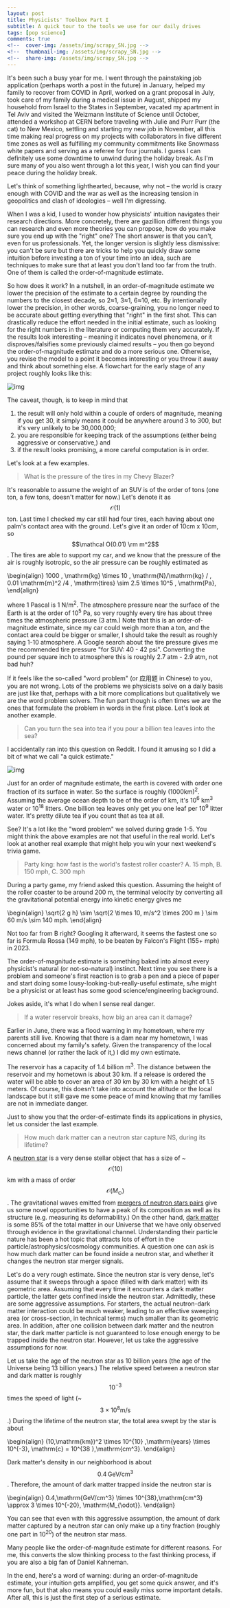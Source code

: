 ```yaml
---
layout: post
title: Physicists' Toolbox Part I
subtitle: A quick tour to the tools we use for our daily drives
tags: [pop science]
comments: true
<!--  cover-img: /assets/img/scrapy_SN.jpg -->
<!--  thumbnail-img: /assets/img/scrapy_SN.jpg -->
<!--  share-img: /assets/img/scrapy_SN.jpg -->
---
```


It's been such a busy year for me. I went through the painstaking job application (perhaps worth a post in the future) in January, helped my family to recover from COVID in April, worked on a grant proposal in July, took care of my family during a medical issue in August, shipped my household from Israel to the States in September, vacated my apartment in Tel Aviv and visited the Weizmann Institute of Science until October, attended a workshop at CERN before traveling with Julie and Purr Purr (the cat) to New Mexico, settling and starting my new job in November, all this time making real progress on my projects with collaborators in five different time zones as well as fulfilling my community commitments like Snowmass white papers and serving as a referee for four journals. I guess I can definitely use some downtime to unwind during the holiday break. As I'm sure many of you also went through a lot this year, I wish you can find your peace during the holiday break.

Let's think of something lighthearted, because, why not &#x2013; the world is crazy enough with COVID and the war as well as the increasing tension in geopolitics and clash of ideologies &#x2013; well I'm digressing.

When I was a kid, I used to wonder how physicists' intuition navigates their research directions. More concretely, there are gazillion different things you can research and even more theories you can propose, how do you make sure you end up with the "right" one? The short answer is that you can't, even for us professionals. Yet, the longer version is slightly less dismissive: you can't be sure but there are tricks to help you quickly draw some intuition before investing a ton of your time into an idea, such are techniques to make sure that at least you don't land too far from the truth. One of them is called the order-of-magnitude estimate. 

So how does it work? In a nutshell, in an order-of-magnitude estimate we lower the precision of the estimate to a certain degree by rounding the numbers to the closest decade, so 2&asymp;1, 3&asymp;1, 6&asymp;10, etc. By intentionally lower the precision, in other words, coarse-graining, you no longer need to be accurate about getting everything that "right" in the first shot. This can drastically reduce the effort needed in the initial estimate, such as looking for the right numbers in the literature or computing them very accurately. If the results look interesting &#x2013; meaning it indicates novel phenomena, or it disproves/falsifies some previously claimed results &#x2013; you then go beyond the order-of-magnitude estimate and do a more serious one. Otherwise, you revise the model to a point it becomes interesting or you throw it away and think about something else. A flowchart for the early stage of any project roughly looks like this:

![img](../assets/img/flowchart.png)

The caveat, though, is to keep in mind that

1.  the result will only hold within a couple of orders of magnitude, meaning if you get 30, it simply means it could be anywhere around 3 to 300, but it's very unlikely to be 30,000,000;
2.  you are responsible for keeping track of the assumptions (either being aggressive or conservative,) and
3.  if the result looks promising, a more careful computation is in order.

Let's look at a few examples.

> What is the pressure of the tires in my Chevy Blazer?

It's reasonable to assume the weight of an SUV is of the order of tons (one ton, a few tons, doesn't matter for now.) Let's denote it as $$\mathcal O(1)$$ ton. Last time I checked my car still had four tires, each having about one palm's contact area with the ground. Let's give it an order of 10cm x 10cm, so $$\mathcal O(0.01) \rm m^2$$. The tires are able to support my car, and we know that the pressure of the air is roughly isotropic, so the air pressure can be roughly estimated as

\begin{align}
1000 \, \mathrm{kg} \times 10 \, \mathrm{N}/\mathrm{kg}  / \, 0.01 \mathrm{m}^2 /4 \, \mathrm{tires}
\sim 2.5 \times 10^5 \, \mathrm{Pa},
\end{align}

where 1 Pascal is 1 N/m<sup>2</sup>. The atmosphere pressure near the surface of the Earth is at the order of 10<sup>5</sup> Pa, so very roughly every tire has about three times the atmospheric pressure (3 atm.) Note that this is an order-of-magnitude estimate, since my car could weigh more than a ton, and the contact area could be bigger or smaller, I should take the result as roughly saying 1-10 atmosphere. A Google search about the tire pressure gives me the recommended tire pressure "for SUV: 40 - 42 psi". Converting the pound per square inch to atmosphere this is roughly 2.7 atm - 2.9 atm, not bad huh? 

If it feels like the so-called "word problem" (or 应用题 in Chinese) to you, you are not wrong. Lots of the problems we physicists solve on a daily basis are just like that, perhaps with a bit more complications but qualitatively we are the word problem solvers. The fun part though is often times we are the ones that formulate the problem in words in the first place. Let's look at another example. 

> Can you turn the sea into tea if you pour a billion tea leaves into the sea?

I accidentally ran into this question on Reddit. I found it amusing so I did a bit of what we call "a quick estimate."

![img](../assets/img/physics-tools-tea-leaves.png)

Just for an order of magnitude estimate, the earth is covered with order one fraction of its surface in water. So the surface is roughly (1000km)<sup>2</sup>. Assuming the average ocean depth to be of the order of km, it's 10<sup>6</sup> km<sup>3</sup> water or 10<sup>18</sup> litters. One billion tea leaves only get you one leaf per 10<sup>9</sup> litter water. It's pretty dilute tea if you count that as tea at all.

See? It's a lot like the "word problem" we solved during grade 1-5. You might think the above examples are not that useful in the real world. Let's look at another real example that might help you win your next weekend's trivia game.

> Party king: how fast is the world's fastest roller coaster? A. 15 mph, B. 150 mph, C. 300 mph

During a party game, my friend asked this question. Assuming the height of the roller coaster to be around 200 m, the terminal velocity by converting all the gravitational potential energy into kinetic energy gives me

\begin{align}
\sqrt{2 g h} \sim \sqrt{2 \times 10\, m/s^2 \times 200 m } \sim 60 m/s \sim 140 mph.
\end{align}

Not too far from B right? Googling it afterward, it seems the fastest one so far is Formula Rossa (149 mph), to be beaten by Falcon's Flight (155+ mph) in 2023. 

The order-of-magnitude estimate is something baked into almost every physicist's natural (or not-so-natural) instinct. Next time you see there is a problem and someone's first reaction is to grab a pen and a piece of paper and start doing some lousy-looking-but-really-useful estimate, s/he might be a physicist or at least has some good science/engineering background.

Jokes aside, it's what I do when I sense real danger. 

> If a water reservoir breaks, how big an area can it damage? 

Earlier in June, there was a flood warning in my hometown, where my parents still live. Knowing that there is a dam near my hometown, I was concerned about my family's safety. Given the transparency of the local news channel (or rather the lack of it,) I did my own estimate.

The reservoir has a capacity of 1.4 billion m<sup>3</sup>. The distance between the reservoir and my hometown is about 30 km. If a release is ordered the water will be able to cover an area of 30 km by 30 km with a height of 1.5 meters. Of course, this doesn't take into account the altitude or the local landscape but it still gave me some peace of mind knowing that my families are not in immediate danger.

Just to show you that the order-of-estimate finds its applications in physics, let us consider the last example. 

> How much dark matter can a neutron star capture NS, during its lifetime? 

A [neutron star](https://en.wikipedia.org/wiki/Neutron_star) is a very dense stellar object that has a size of ~$$\mathcal{O}(10)$$km with a mass of order $$\mathcal{O}(M_\odot)$$. The gravitational waves emitted from [mergers of neutron stars pairs](https://en.wikipedia.org/wiki/Neutron_star_merger) give us some novel opportunities to have a peak of its composition as well as its structure (e.g. measuring its deformability.)
On the other hand, [dark matter](https://en.wikipedia.org/wiki/Dark_matter) is some 85% of the total matter in our Universe that we have only observed through evidence in the gravitational channel. Understanding their particle nature has been a hot topic that attracts lots of effort in the particle/astrophysics/cosmology communities. A question one can ask is how much dark matter can be found inside a neutron star, and whether it changes the neutron star merger signals.

Let's do a very rough estimate. Since the neutron star is very dense, let's assume that it sweeps through a space (filled with dark matter) with its geometric area. Assuming that every time it encounters a dark matter particle, the latter gets confined inside the neutron star. Admittedly, these are some aggressive assumptions. For starters, the actual neutron-dark matter interaction could be much weaker, leading to an effective sweeping area (or cross-section, in technical terms) much smaller than its geometric area. In addition, after one collision between dark matter and the neutron star, the dark matter particle is not guaranteed to lose enough energy to be trapped inside the neutron star. However, let us take the aggressive assumptions for now.

Let us take the age of the neutron star as 10 billion years (the age of the Universe being 13 billion years.) The relative speed between a neutron star and dark matter is roughly $$10^{-3}$$ times the speed of light (~$$3\times 10^{8} \mathrm{m/s}$$.) During the lifetime of the neutron star, the total area swept by the star is about

\begin{align}
(10\,\mathrm{km})^2 \times 10^{10} \,\mathrm{years} \times 10^{-3}\, \mathrm{c} = 10^{38 }\,\mathrm{cm^3}.
\end{align}

Dark matter's density in our neighborhood is about $$0.4\,\mathrm{GeV/cm^3}$$. Therefore, the amount of dark matter trapped inside the neutron star is

\begin{align}
0.4\,\mathrm{GeV/cm^3} \times 10^{38}\,\mathrm{cm^3} \approx 3 \times 10^{-20}\, \mathrm{M_{\odot}}. 
\end{align}

You can see that even with this aggressive assumption, the amount of dark matter captured by a neutron star can only make up a tiny fraction (roughly one part in 10<sup>20</sup>) of the neutron star mass. 

Many people like the order-of-magnitude estimate for different reasons. For me, this converts the slow thinking process to the fast thinking process, if you are also a big fan of Daniel Kahneman. 

In the end, here's a word of warning: during an order-of-magnitude estimate, your intuition gets amplified, you get some quick answer, and it's more fun, but that also means you could easily miss some important details. After all, this is just the first step of a serious estimate. 

